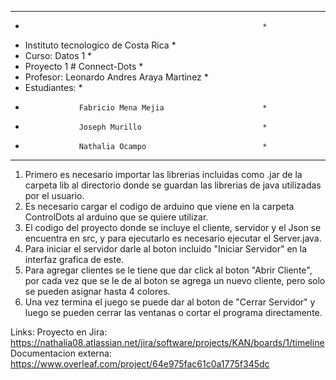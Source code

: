 ************************************************************
*                                                          *
*    Instituto tecnologico de Costa Rica                   *
*    Curso: Datos 1                                        *
*    Proyecto 1 # Connect-Dots                             *
*    Profesor: Leonardo Andres Araya Martinez              *
*    Estudiantes:                                          *
*                 Fabricio Mena Mejia                      *
*                 Joseph Murillo                           *
*                 Nathalia Ocampo                          *
************************************************************
1. Primero es necesario importar las librerias incluidas como .jar de la carpeta lib al directorio donde se guardan las librerias de java utilizadas por el usuario.
2. Es necesario cargar el codigo de arduino que viene en la carpeta ControlDots al arduino que se quiere utilizar.
3. El codigo del proyecto donde se incluye el cliente, servidor y el Json se encuentra en src, y para ejecutarlo es necesario ejecutar el Server.java.
4. Para iniciar el servidor darle al boton incluido "Iniciar Servidor" en la interfaz grafica de este.
5. Para agregar clientes se le tiene que dar click al boton "Abrir Cliente", por cada vez que se le de al boton se agrega un nuevo cliente, pero solo se pueden asignar hasta 4 colores.
6. Una vez termina el juego se puede dar al boton de "Cerrar Servidor" y luego se pueden cerrar las ventanas o cortar el programa directamente.


Links:
Proyecto en Jira: https://nathalia08.atlassian.net/jira/software/projects/KAN/boards/1/timeline
Documentacion externa: https://www.overleaf.com/project/64e975fac61c0a1775f345dc
